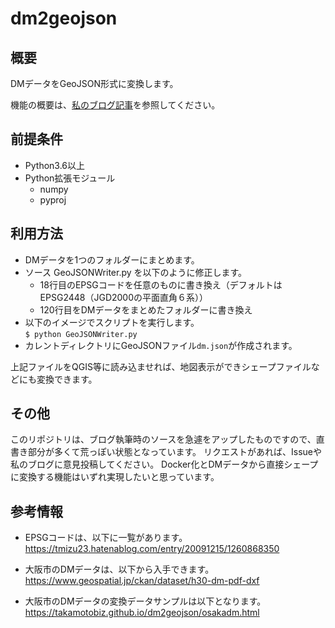 # dm2geojson

## 概要

DMデータをGeoJSON形式に変換します。

機能の概要は、[私のブログ記事](https://takamoto.biz/osaka-gis/dm3/)を参照してください。

## 前提条件

- Python3.6以上
- Python拡張モジュール
    - numpy
    - pyproj

## 利用方法

- DMデータを1つのフォルダーにまとめます。
- ソース GeoJSONWriter.py を以下のように修正します。
    - 18行目のEPSGコードを任意のものに書き換え（デフォルトはEPSG2448（JGD2000の平面直角６系））
    - 120行目をDMデータをまとめたフォルダーに書き換え
- 以下のイメージでスクリプトを実行します。  
```$ python GeoJSONWriter.py```
- カレントディレクトリにGeoJSONファイル`dm.json`が作成されます。

上記ファイルをQGIS等に読み込ませれば、地図表示ができシェープファイルなどにも変換できます。

## その他

このリポジトリは、ブログ執筆時のソースを急遽をアップしたものですので、直書き部分が多くて荒っぽい状態となっています。
リクエストがあれば、Issueや私のブログに意見投稿してください。
Docker化とDMデータから直接シェープに変換する機能はいずれ実現したいと思っています。

## 参考情報

- EPSGコードは、以下に一覧があります。  
https://tmizu23.hatenablog.com/entry/20091215/1260868350

- 大阪市のDMデータは、以下から入手できます。  
https://www.geospatial.jp/ckan/dataset/h30-dm-pdf-dxf

- 大阪市のDMデータの変換データサンプルは以下となります。  
https://takamotobiz.github.io/dm2geojson/osakadm.html
